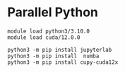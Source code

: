 # Parallel Python

```
module load python3/3.10.0
module load cuda/12.0.0
```

```
python3 -m pip install jupyterlab
python3 -m pip install  numba
python3 -m pip install cupy-cuda12x
```